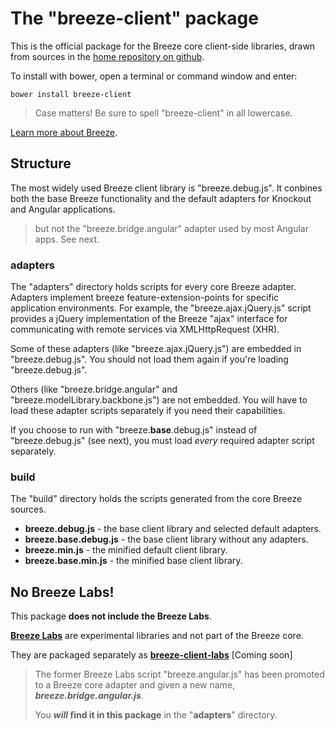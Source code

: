 # The "breeze-client" package

This is the official package for the Breeze core client-side libraries, drawn from sources in the [home repository on github](https://github.com/Breeze/breeze.js "github: breeze.js").

To install with bower, open a terminal or command window and enter:

`bower install breeze-client`

>Case matters! Be sure to spell "breeze-client" in all lowercase.

[Learn more about Breeze](http://www.getbreezenow.com/breezejs "breezejs").

## Structure

The most widely used Breeze client library is "breeze.debug.js". It conbines both the
base Breeze functionality and the default adapters for Knockout and Angular applications.

>but not the "breeze.bridge.angular" adapter used by most Angular apps. See next.

### adapters
The "adapters" directory holds scripts for every core Breeze adapter. Adapters implement breeze feature-extension-points for specific application environments.  For example, the "breeze.ajax.jQuery.js" script provides a jQuery implementation of
the Breeze "ajax" interface for communicating with remote services via XMLHttpRequest (XHR).

Some of these adapters (like "breeze.ajax.jQuery.js") are embedded in
"breeze.debug.js". You should not load them again if you're loading "breeze.debug.js".

Others (like "breeze.bridge.angular" and "breeze.modelLibrary.backbone.js") are not embedded. You will have to load these adapter scripts separately if you need their capabilities.

If you choose to run with "breeze.**base**.debug.js" instead of "breeze.debug.js" (see next), you must load *every* required adapter script separately.

### build

The "build" directory holds the scripts generated from the core Breeze sources.

* **breeze.debug.js** - the base client library and selected default adapters.
* **breeze.base.debug.js** - the base client library without any adapters.
* **breeze.min.js** - the minified default client library.
* **breeze.base.min.js** - the minified base client library.

## No Breeze Labs!

This package **does not include the Breeze Labs**.

[**Breeze Labs**](http://www.getbreezenow.com/documentation/what-are-breeze-labs) are experimental libraries and not part of the Breeze core.

They are packaged separately as [**breeze-client-labs**](https://github.com/Breeze/breeze.js.labs.git) [Coming soon]

>The former Breeze Labs script "breeze.angular.js" has been promoted to a Breeze core adapter and given a new name, ***breeze.bridge.angular.js***.
>
>You ***will* find it in this package** in the "**adapters**" directory.